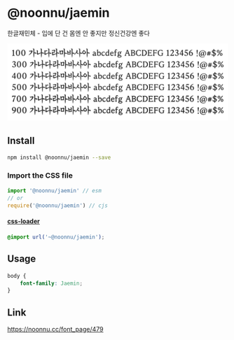 # @noonnu/jaemin

한글재민체 - 입에 단 건 몸엔 안 좋지만 정신건강엔 좋다

![example](./example.png)

## Install

```bash
npm install @noonnu/jaemin --save
```

### Import the CSS file

```js
import '@noonnu/jaemin' // esm
// or
require('@noonnu/jaemin') // cjs
```

#### [css-loader](https://github.com/webpack-contrib/css-loader)

```css
@import url('~@noonnu/jaemin');
```

## Usage

```css
body {
    font-family: Jaemin;
}
```

## Link

https://noonnu.cc/font_page/479
